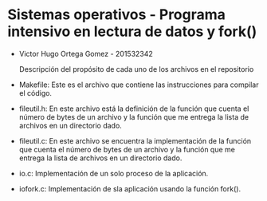 Sistemas operativos - 
Programa intensivo en lectura de datos y fork() 
===========
- Victor Hugo Ortega Gomez - 201532342

	Descripción del propósito de cada uno de los archivos en el repositorio

- Makefile: Este es el archivo que contiene las instrucciones para compilar el código.
- fileutil.h: En este archivo está la definición de la función que cuenta el número de bytes de un archivo y la función que me 		entrega la lista de archivos en un directorio dado.
- fileutil.c: En este archivo se encuentra la implementación de la función que cuenta el número de bytes de un archivo y la función que me entrega la lista de archivos en un directorio dado.
- io.c:  Implementación de un solo proceso de la aplicación.
- iofork.c: Implementación de sla aplicación usando la función fork().
